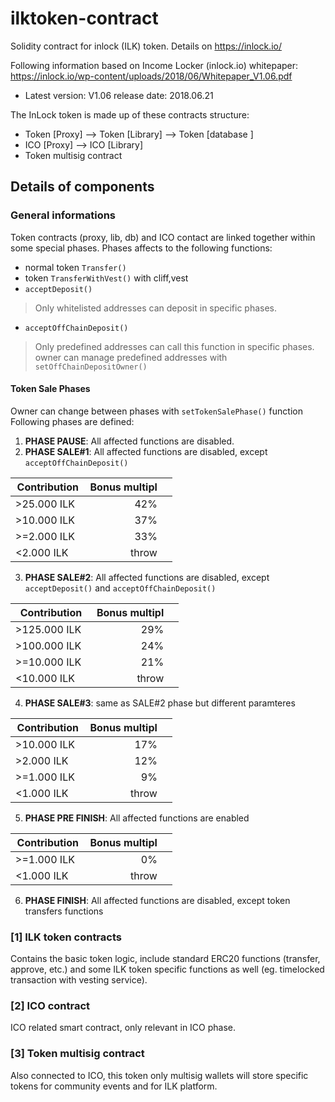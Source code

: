 # ilktoken-contract
Solidity contract for inlock (ILK) token. Details on https://inlock.io/

Following information based on Income Locker (inlock.io) whitepaper: https://inlock.io/wp-content/uploads/2018/06/Whitepaper_V1.06.pdf
 - Latest version: V1.06 release date: 2018.06.21

The InLock token is made up of these contracts structure:<br>
 - Token [Proxy] --> Token [Library] --> Token [database ]<br>
 - ICO [Proxy] --> ICO [Library] <br>
 - Token multisig contract
 
## Details of components
### General informations
Token contracts (proxy, lib, db) and ICO contact are linked together within some special phases. Phases affects to the following functions:
* normal token `Transfer()`
* token `TransferWithVest()` with cliff,vest
* `acceptDeposit()`
> Only whitelisted addresses can deposit in specific phases.
* `acceptOffChainDeposit()`
> Only predefined addresses can call this function in specific phases. owner can manage predefined addresses with `setOffChainDepositOwner()`

#### Token Sale Phases
Owner can change between phases with `setTokenSalePhase()` function 
Following phases are defined:
1. **__PHASE PAUSE__**: All affected functions are disabled. 
2. **__PHASE SALE#1__**: All affected functions are disabled, except `acceptOffChainDeposit()`

| Contribution  | Bonus multipl | | 
| ------------- |--------------:|-|
| >25.000 ILK   | 42% | |
| >10.000 ILK   | 37% | |
| >=2.000 ILK   | 33% | |
| <2.000 ILK    | throw | |

3. **__PHASE SALE#2__**: All affected functions are disabled, except `acceptDeposit()` and `acceptOffChainDeposit()`

| Contribution  | Bonus multipl | | 
| ------------- |--------------:|-|
| >125.000 ILK   | 29% | |
| >100.000 ILK   | 24% | |
| >=10.000 ILK   | 21% | |
| <10.000 ILK    | throw | |

4. **__PHASE SALE#3__**: same as SALE#2 phase but different paramteres

| Contribution  | Bonus multipl | | 
| ------------- |--------------:|-|
| >10.000 ILK   | 17% | |
| >2.000 ILK   | 12% | |
| >=1.000 ILK   | 9% | |
| <1.000 ILK    | throw | |

5. **__PHASE PRE FINISH__**: All affected functions are enabled

| Contribution  | Bonus multipl | | 
| ------------- |--------------:|-|
| >=1.000 ILK   | 0% | |
| <1.000 ILK    | throw | |

6. **__PHASE FINISH__**: All affected functions are disabled, except token transfers functions

### [1] ILK token contracts

Contains the basic token logic, include standard ERC20 functions (transfer, approve, etc.) and some ILK token specific functions as well (eg. timelocked transaction with vesting service). 

### [2] ICO contract

ICO related smart contract, only relevant in ICO phase.

### [3] Token multisig contract

Also connected to ICO, this token only multisig wallets will store specific tokens for community events and for ILK platform.
